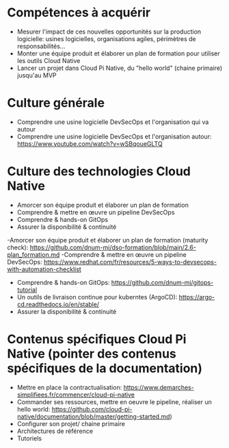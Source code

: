 
# Compétences à acquérir
- Mesurer l'impact de ces nouvelles opportunités sur la production logicielle: usines logicielles, organisations agiles, périmètres de responsabilités...
- Monter une équipe produit et élaborer un plan de formation pour utiliser les outils Cloud Native
- Lancer un projet dans Cloud Pi Native, du "hello world" (chaine primaire) jusqu'au MVP

# Culture générale
- Comprendre une usine logicielle DevSecOps et l'organisation qui va autour
- Comprendre une usine logicielle DevSecOps et l'organisation autour: https://www.youtube.com/watch?v=wSBqoueGLTQ

# Culture des technologies Cloud Native
- Amorcer son équipe produit et élaborer un plan de formation
- Comprendre & mettre en œuvre un pipeline DevSecOps
- Comprendre & hands-on GitOps
- Assurer la disponibilité & continuité

-Amorcer son équipe produit et élaborer un plan de formation (maturity check): https://github.com/dnum-mi/dso-formation/blob/main/2.6-plan_formation.md
-Comprendre & mettre en œuvre un pipeline DevSecOps: https://www.redhat.com/fr/resources/5-ways-to-devsecops-with-automation-checklist

- Comprendre & hands-on GitOps: https://github.com/dnum-mi/gitops-tutorial
- Un outils de livraison continue pour kuberntes (ArgoCD): https://argo-cd.readthedocs.io/en/stable/
- Assurer la disponibilité & continuité


# Contenus spécifiques Cloud Pi Native (pointer des contenus spécifiques de la documentation) 
- Mettre en place la contractualisation: https://www.demarches-simplifiees.fr/commencer/cloud-pi-native
- Commander ses ressources, mettre en oeuvre le pipeline, réaliser un hello world: https://github.com/cloud-pi-native/documentation/blob/master/getting-started.md)
- Configurer son projet/ chaine primaire 
- Architectures de référence
- Tutoriels
